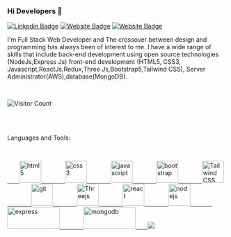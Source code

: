 ### Hi Developers 👋

<!-- [![YouTube Badge](https://img.shields.io/badge/YouTube-DeveloperFunnel-red)](https://www.youtube.com/developerfunnel) -->
[![Linkedin Badge](https://img.shields.io/badge/-Krushank-blue?style=flat-square&logo=Linkedin&logoColor=white&link=https://www.linkedin.com/in/Krushank--01629954/)](https://www.linkedin.com/in/krushank-patel-24b825252)
[![Website Badge](https://img.shields.io/badge/WebSite-Krushank-green)](https://krushankpatel.github.io/Krushank_Profile/)
[![Website Badge](https://img.shields.io/badge/StackOverflow-Krushank-yellow)](https://stackoverflow.com/users/21152402/krushank-patel)

I'm
Full Stack Web Developer and
The crossover between design and programming has always been of interest to me. I have a wide range of skills that include back-end development using open source technologies (NodeJs,Express Js) front-end development (HTML5, CSS3, Javascript,ReactJs,Redux,Three Js,Bootstrap5,Tailwind CSS), Server Administrator(AWS),database(MongoDB).

<div height="40">&nbsp;</div>

![Visitor Count](https://profile-counter.glitch.me/aakashdeveloper/count.svg)
<div height="40">&nbsp;</div>

<!-- <div>
  <h4>🏆 Github Profile Trophy</h4>
  <a href="https://github.com/ryo-ma/github-profile-trophy">
    <img src="https://github-profile-trophy.vercel.app/?username=aakashdeveloper&column=7"/>
  </a>
</div> -->
<div height="40">&nbsp;</div>

Languages and Tools: 

<div height="40">&nbsp;</div>

<a href="https://www.w3.org/html/" target="_blank" rel="noreferrer">&nbsp;&nbsp;&nbsp;&nbsp;&nbsp;&nbsp;
        <img src="https://cdn.cdnlogo.com/logos/h/84/html.svg" alt="html5" width="50" height="50" />&nbsp;&nbsp;&nbsp;&nbsp;&nbsp;&nbsp;
    </a>
<a href="https://www.w3schools.com/css/" target="_blank" rel="noreferrer">&nbsp;&nbsp;&nbsp;&nbsp;&nbsp;&nbsp;
        <img src="https://w7.pngwing.com/pngs/4/808/png-transparent-css3-css3-logo-logo-language-programming-language-css-3d-icon-thumbnail.png" alt="css3" width="50" height="50" />&nbsp;&nbsp;&nbsp;&nbsp;&nbsp;&nbsp;
    </a>
<a href="https://developer.mozilla.org/en-US/docs/Web/JavaScript" target="_blank" rel="noreferrer">&nbsp;&nbsp;&nbsp;&nbsp;&nbsp;&nbsp;
        <img src="https://ih1.redbubble.net/image.316760221.5828/st,small,507x507-pad,600x600,f8f8f8.u1.jpg" alt="javascript" width="50" height="50" />&nbsp;&nbsp;&nbsp;&nbsp;&nbsp;&nbsp;
    </a>
<a href="https://getbootstrap.com" target="_blank" rel="noreferrer">&nbsp;&nbsp;&nbsp;&nbsp;&nbsp;&nbsp;
        <img src="https://avatars.githubusercontent.com/u/2918581?s=280&v=4" alt="bootstrap" width="50" height="50" />&nbsp;&nbsp;&nbsp;&nbsp;&nbsp;&nbsp;
    </a>
 <a href="https://tailwindcss.com/" target="_blank" rel="noreferrer">&nbsp;&nbsp;&nbsp;&nbsp;&nbsp;&nbsp;
        <img src="https://upload.wikimedia.org/wikipedia/commons/thumb/d/d5/Tailwind_CSS_Logo.svg/1024px-Tailwind_CSS_Logo.svg.png" alt="Tailwind CSS" width="50" height="50" />&nbsp;&nbsp;&nbsp;&nbsp;&nbsp;&nbsp;
    </a>
  <a href="https://git-scm.com/" target="_blank" rel="noreferrer">&nbsp;&nbsp;&nbsp;&nbsp;&nbsp;&nbsp;
        <img src="https://git-scm.com/images/logos/downloads/Git-Icon-1788C.png" alt="git" width="50" height="50" />&nbsp;&nbsp;&nbsp;&nbsp;&nbsp;&nbsp;
    </a>
   <a href="https://threejs.org/" target="_blank" rel="noreferrer">&nbsp;&nbsp;&nbsp;&nbsp;&nbsp;&nbsp;
        <img src="https://encrypted-tbn0.gstatic.com/images?q=tbn:ANd9GcQeZO33M7obqECi3Rqn3rud4XRnr93i3Zf7E70pISrVNSVKanASQvRxh75f-jO5AgFdbDQ&usqp=CAU"  alt="Threejs" width="50" height="50" />&nbsp;&nbsp;&nbsp;&nbsp;&nbsp;&nbsp;
    </a>
     <a href="https://reactjs.org/" target="_blank" rel="noreferrer">&nbsp;&nbsp;&nbsp;&nbsp;&nbsp;&nbsp;
        <img src="https://upload.wikimedia.org/wikipedia/commons/thumb/a/a7/React-icon.svg/2300px-React-icon.svg.png" alt="react" width="50" height="50" />&nbsp;&nbsp;&nbsp;&nbsp;&nbsp;&nbsp;
    </a>
     <a href="https://nodejs.org" target="_blank" rel="noreferrer">&nbsp;&nbsp;&nbsp;&nbsp;&nbsp;&nbsp;
        <img src="https://upload.wikimedia.org/wikipedia/commons/thumb/d/d9/Node.js_logo.svg/2560px-Node.js_logo.svg.png" alt="nodejs" width="50" height="50" />&nbsp;&nbsp;&nbsp;&nbsp;&nbsp;&nbsp;
    </a>
  <a href="https://expressjs.com" target="_blank" rel="noreferrer">&nbsp;&nbsp;&nbsp;&nbsp;&nbsp;&nbsp;
        <img src="https://vegibit.com/wp-content/uploads/2018/05/expressjs.png" alt="express" width="120" height="50" />&nbsp;&nbsp;&nbsp;&nbsp;&nbsp;&nbsp;
    </a>
    <a href="https://www.mongodb.com/" target="_blank" rel="noreferrer">&nbsp;&nbsp;&nbsp;&nbsp;&nbsp;&nbsp;
        <img src="https://upload.wikimedia.org/wikipedia/commons/thumb/9/93/MongoDB_Logo.svg/2560px-MongoDB_Logo.svg.png" alt="mongodb" width="120" height="50" />&nbsp;&nbsp;&nbsp;&nbsp;&nbsp;&nbsp;
    </a>
![](https://activity-graph.herokuapp.com/graph?username=aakashdeveloper&theme=react-dark&area=true)
<!--
**Aakashdeveloper/Aakashdeveloper** is a ✨ _special_ ✨ repository because its `README.md` (this file) appears on your GitHub profile.

Here are some ideas to get you started:

- 🔭 I’m currently working on ...
- 🌱 I’m currently learning ...
- 👯 I’m looking to collaborate on ...
- 🤔 I’m looking for help with ...
- 💬 Ask me about ...
- 📫 How to reach me: ...
- 😄 Pronouns: ...
- ⚡ Fun fact: .....

-->
